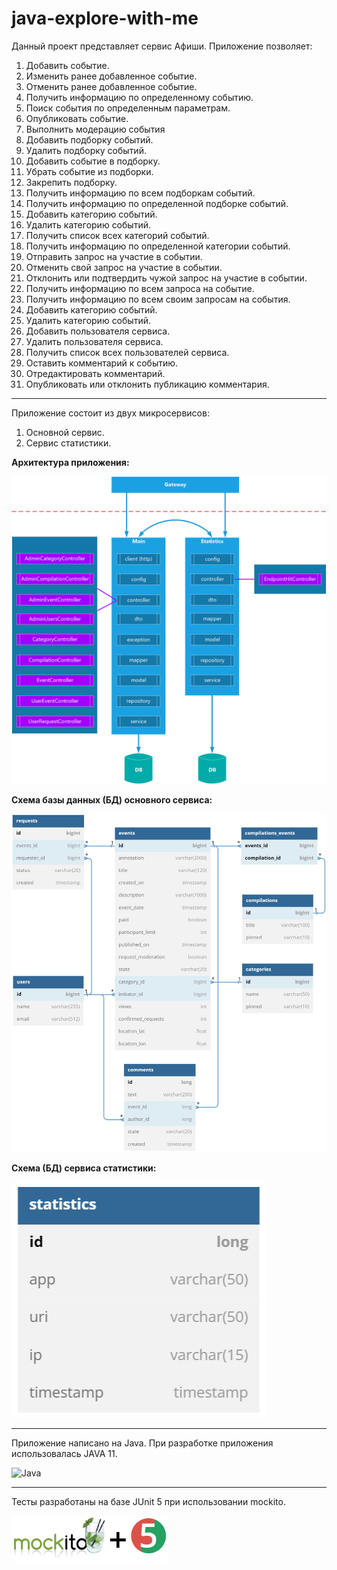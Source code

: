 # java-explore-with-me
Данный проект представляет сервис Афиши.
Приложение позволяет:
1. Добавить событие.
2. Изменить ранее добавленное событие.
3. Отменить ранее добавленное событие.
4. Получить информацию по определенному событию.
5. Поиск события по определенным параметрам.
6. Опубликовать событие.
7. Выполнить модерацию события
8. Добавить подборку событий.
9. Удалить подборку событий.
10. Добавить событие в подборку.
11. Убрать событие из подборки.
12. Закрепить подборку.
13. Получить информацию по всем подборкам событий.
14. Получить информацию по определенной подборке событий.
15. Добавить категорию событий.
16. Удалить категорию событий.
17. Получить список всех категорий событий.
18. Получить информацию по определенной категории событий.
19. Отправить запрос на участие в событии.
20. Отменить свой запрос на участие в событии.
21. Отклонить или подтвердить чужой запрос на участие в событии.
22. Получить информацию по всем запроса на событие.
23. Получить информацию по всем своим запросам на события.
24. Добавить категорию событий.
25. Удалить категорию событий.
26. Добавить пользователя сервиса.
27. Удалить пользователя сервиса.
28. Получить список всех пользователей сервиса.
29. Оставить комментарий к событию.
30. Отредактировать комментарий.
31. Опубликовать или отклонить публикацию комментария.

---
Приложение состоит из двух микросервисов:
1. Основной сервис.
2. Сервис статистики.


<b>Архитектура приложения:</b>

![Архитектура приложения java-explore-with-me](https://github.com/grigory-pc/java-explore-with-me/blob/main/explore-with-me_design_03.png?raw=true)


<b>Схема базы данных (БД) основного сервиса:</b>

![Схема БД сервиса java-explore-with-me main](https://github.com/grigory-pc/java-explore-with-me/blob/main/Scheme_DB_Main_04.png?raw=true)

<b>Схема (БД) сервиса статистики:</b>

![Схема БД сервиса java-explore-with-me stats](https://github.com/grigory-pc/java-explore-with-me/blob/main/Scheme_DB_Stat_03.png?raw=true)

---
Приложение написано на Java.
При разработке приложения использовалась JAVA 11.

![Java](https://img.shields.io/badge/java-%23ED8B00.svg?style=for-the-badge&logo=java&logoColor=white)

--- 
Тесты разработаны на базе JUnit 5 при использовании mockito.

![JUnit5](https://github.com/grigory-pc/java-explore-with-me/blob/main/mockito-junit5-logo.png?raw=true)



